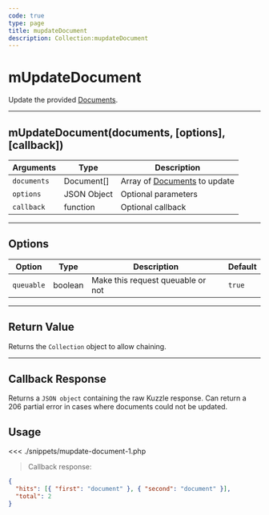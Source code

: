 ```yaml
---
code: true
type: page
title: mupdateDocument
description: Collection:mupdateDocument
---
```


# mUpdateDocument

Update the provided [Documents](/sdk/php/3/core-classes/document).

---

## mUpdateDocument(documents, [options], [callback])

| Arguments   | Type        | Description                                                  |
| ----------- | ----------- | ------------------------------------------------------------ |
| `documents` | Document[]  | Array of [Documents](/sdk/php/3/core-classes/document) to update |
| `options`   | JSON Object | Optional parameters                                          |
| `callback`  | function    | Optional callback                                            |

---

## Options

| Option     | Type    | Description                       | Default |
| ---------- | ------- | --------------------------------- | ------- |
| `queuable` | boolean | Make this request queuable or not | `true`  |

---

## Return Value

Returns the `Collection` object to allow chaining.

---

## Callback Response

Returns a `JSON object` containing the raw Kuzzle response.
Can return a 206 partial error in cases where documents could not be updated.

## Usage

<<< ./snippets/mupdate-document-1.php

> Callback response:

```json
{
  "hits": [{ "first": "document" }, { "second": "document" }],
  "total": 2
}
```
